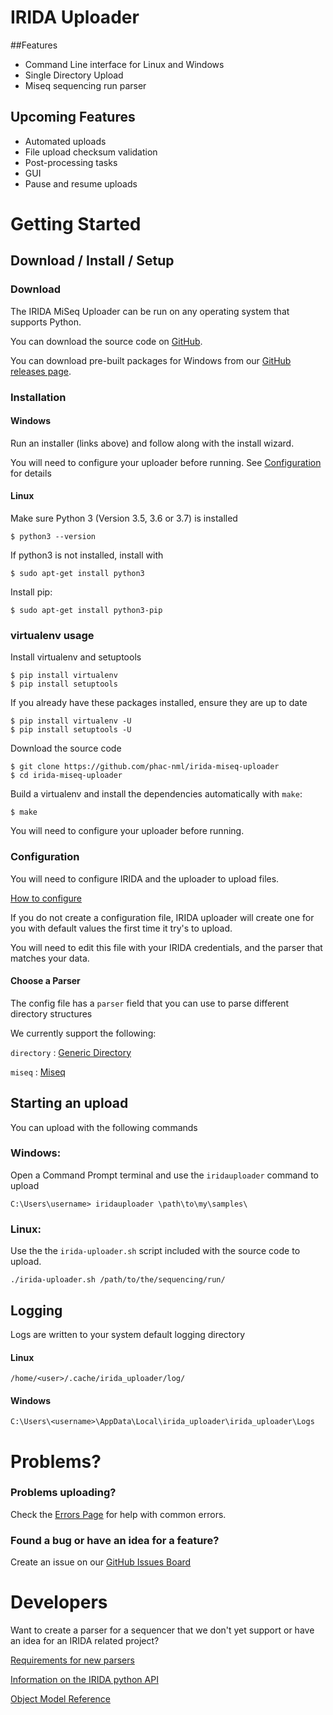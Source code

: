 # IRIDA Uploader


##Features
* Command Line interface for Linux and Windows
* Single Directory Upload
* Miseq sequencing run parser

## Upcoming Features
* Automated uploads
* File upload checksum validation
* Post-processing tasks
* GUI
* Pause and resume uploads

# Getting Started

## Download / Install / Setup

### Download

The IRIDA MiSeq Uploader can be run on any operating system that supports Python.

You can download the source code on [GitHub](https://github.com/phac-nml/irida-uploader).

You can download pre-built packages for Windows from our [GitHub releases page](https://github.com/phac-nml/irida-uploader/releases).

### Installation

#### Windows

Run an installer (links above) and follow along with the install wizard.

You will need to configure your uploader before running. See [Configuration](configuration.md) for details

#### Linux

Make sure Python 3 (Version 3.5, 3.6 or 3.7) is installed

    $ python3 --version

If python3 is not installed, install with

    $ sudo apt-get install python3

Install pip:

    $ sudo apt-get install python3-pip

### virtualenv usage  

Install virtualenv and setuptools

    $ pip install virtualenv
    $ pip install setuptools

If you already have these packages installed, ensure they are up to date

    $ pip install virtualenv -U
    $ pip install setuptools -U

Download the source code

    $ git clone https://github.com/phac-nml/irida-miseq-uploader
    $ cd irida-miseq-uploader

Build a virtualenv and install the dependencies automatically with `make`:

    $ make
    
You will need to configure your uploader before running.

### Configuration

You will need to configure IRIDA and the uploader to upload files.

[How to configure](configuration.md)

If you do not create a configuration file, IRIDA uploader will create one for you with default values the first time it try's to upload.

You will need to edit this file with your IRIDA credentials, and the parser that matches your data.

#### Choose a Parser

The config file has a `parser` field that you can use to parse different directory structures

We currently support the following:

`directory` : [Generic Directory](parsers/directory.md)

`miseq` : [Miseq](parsers/miseq.md)

## Starting an upload

You can upload with the following commands

### Windows:

Open a Command Prompt terminal and use the `iridauploader` command to upload

`C:\Users\username> iridauploader \path\to\my\samples\`

### Linux:

Use the the `irida-uploader.sh` script included with the source code to upload.

`./irida-uploader.sh /path/to/the/sequencing/run/`

## Logging

Logs are written to your system default logging directory

#### Linux

`/home/<user>/.cache/irida_uploader/log/`

#### Windows

`C:\Users\<username>\AppData\Local\irida_uploader\irida_uploader\Logs`

# Problems?

### Problems uploading?
Check the [Errors Page](errors.md) for help with common errors.

### Found a bug or have an idea for a feature?
Create an issue on our [GitHub Issues Board](https://github.com/phac-nml/irida-uploader/issues)

# Developers

Want to create a parser for a sequencer that we don't yet support or have an idea for an IRIDA related project?

[Requirements for new parsers](developers/parsers.md)

[Information on the IRIDA python API](developers/api.md)

[Object Model Reference](developers/objects.md)
